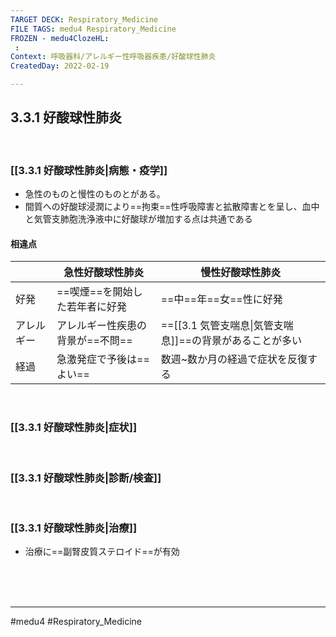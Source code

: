 ```yaml
---
TARGET DECK: Respiratory_Medicine
FILE TAGS: medu4 Respiratory_Medicine
FROZEN - medu4ClozeHL:
 : 
Context: 呼吸器科/アレルギー性呼吸器疾患/好酸球性肺炎
CreatedDay: 2022-02-19

---
```


## 3.3.1 好酸球性肺炎

<br>

### [[3.3.1 好酸球性肺炎|病態・疫学]]
* 急性のものと慢性のものとがある。
* 間質への好酸球浸潤により==拘束==性呼吸障害と拡散障害とを呈し、血中と気管支肺胞洗浄液中に好酸球が増加する点は共通である
#### 相違点
| |急性好酸球性肺炎|慢性好酸球性肺炎|
|---|---|---|
|好発|==喫煙==を開始した若年者に好発|==中==年==女==性に好発|
|アレルギー|アレルギー性疾患の背景が==不問==|==[[3.1 気管支喘息\|気管支喘息]]==の背景があることが多い|
|経過|急激発症で予後は==よい==|数週~数か月の経過で症状を反復する|
<!--ID: 1645771915311-->



<br>

### [[3.3.1 好酸球性肺炎|症状]]


<br>

### [[3.3.1 好酸球性肺炎|診断/検査]]


<br>

### [[3.3.1 好酸球性肺炎|治療]]
* 治療に==副腎皮質ステロイド==が有効
<!--ID: 1645771915318-->


<br><br><br>

---
#medu4 #Respiratory_Medicine